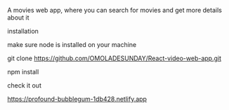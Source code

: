 A movies web app, where you can search for movies and get more details about it

installation

make sure node is installed on your machine

git clone https://github.com/OMOLADESUNDAY/React-video-web-app.git

npm install

check it out

https://profound-bubblegum-1db428.netlify.app
